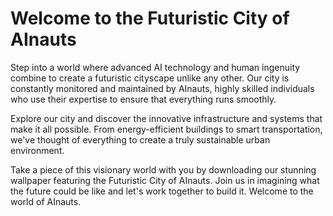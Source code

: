 <!--font:Montserrat-->

# Welcome to the Futuristic City of AInauts

Step into a world where advanced AI technology and human ingenuity combine to create a futuristic cityscape unlike any other. Our city is constantly monitored and maintained by AInauts, highly skilled individuals who use their expertise to ensure that everything runs smoothly.

Explore our city and discover the innovative infrastructure and systems that make it all possible. From energy-efficient buildings to smart transportation, we've thought of everything to create a truly sustainable urban environment.

Take a piece of this visionary world with you by downloading our stunning wallpaper featuring the Futuristic City of AInauts. Join us in imagining what the future could be like and let's work together to build it. Welcome to the world of AInauts.

<!--

Write me markdown content of website with wallpaper:

"A futuristic cityscape where AInauts use advanced AI technology to monitor and maintain the city's infrastructure and systems."

The header of the page should not be copy of the text but rather a real content of the website which is using this wallpaper.


---


# Welcome to the City of the Future

Experience a world where AI and humans work together seamlessly to create a sustainable and efficient city. Our futuristic cityscape is monitored and maintained by AInauts, highly skilled individuals who use advanced AI technology to ensure that everything runs smoothly.

Explore our city and discover the innovative infrastructure and systems that make it all possible. From energy-efficient buildings to smart transportation, we've thought of everything to create a truly sustainable urban environment.

Download our stunning wallpaper featuring the City of the Future and bring a piece of this visionary world to your desktop or mobile device. Join us in imagining what the future could be like and let's build it together.


---


Heading is too long, rewrite whole content.


---


# Discover the City of the Future

Step into a world where humans and AI work in harmony to create a sustainable and efficient city. Our futuristic cityscape is constantly monitored and maintained by AInauts, highly skilled individuals who use advanced AI technology to ensure that everything runs smoothly.

Explore our city and witness the innovative infrastructure and systems that make it all possible. From energy-efficient buildings to smart transportation, we've thought of everything to create a truly sustainable urban environment.

Take a piece of this visionary world with you by downloading our stunning wallpaper featuring the City of the Future. Join us in imagining what the future could be like and let's work together to build it. Welcome to the City of the Future.


---


Heading is too long, rewrite whole content.


---


# Discover a Sustainable and Efficient City of the Future

Experience a world where humans and AI work together seamlessly to create a sustainable and efficient city. Our futuristic cityscape is constantly monitored and maintained by AInauts, highly skilled individuals who use advanced AI technology to ensure that everything runs smoothly.

Explore our city and discover the innovative infrastructure and systems that make it all possible. From energy-efficient buildings to smart transportation, we've thought of everything to create a truly sustainable urban environment.

Bring a piece of this visionary world to your desktop or mobile device by downloading our stunning wallpaper featuring the City of the Future. Join us in imagining what the future could be like and let's work together to build it. Welcome to a sustainable and efficient City of the Future.


---


Heading is too long, rewrite whole content.


---


# Welcome to the Futuristic City of AInauts

Step into a world where advanced AI technology and human ingenuity combine to create a futuristic cityscape unlike any other. Our city is constantly monitored and maintained by AInauts, highly skilled individuals who use their expertise to ensure that everything runs smoothly.

Explore our city and discover the innovative infrastructure and systems that make it all possible. From energy-efficient buildings to smart transportation, we've thought of everything to create a truly sustainable urban environment.

Take a piece of this visionary world with you by downloading our stunning wallpaper featuring the Futuristic City of AInauts. Join us in imagining what the future could be like and let's work together to build it. Welcome to the world of AInauts.


---


Write me a Google font which is best fitting for the website.

Pick from the list:
- Exo 2
- Lato
- Raleway
- Open Sans
- Poppins
- Orbitron
- Playfair Display
- Futura
- Montserrat
- Lobster
- Roboto
- Great Vibes
- Inter
- IBM Plex Sans
- Alegreya
- Barlow Condensed
- Dancing Script


Write just the font name nothing else.


---


Montserrat

-->
